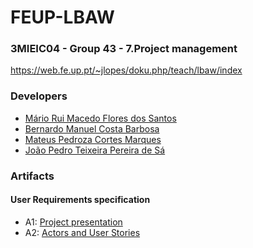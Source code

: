 # FEUP-LBAW

### 3MIEIC04 - Group 43 - 7.Project management

https://web.fe.up.pt/~jlopes/doku.php/teach/lbaw/index

### Developers

* [Mário Rui Macedo Flores dos Santos](https://github.com/mariosantosprivate)
* [Bernardo Manuel Costa Barbosa](https://github.com/bernardomcbarbosa)
* [Mateus Pedroza Cortes Marques](https://github.com/mpcmarques)
* [João Pedro Teixeira Pereira de Sá](https://github.com/jotapsa)

### Artifacts

#### User Requirements specification
* A1: [Project presentation](/artifacts/A1.md)
* A2: [Actors and User Stories](/artifacts/A2.md)

